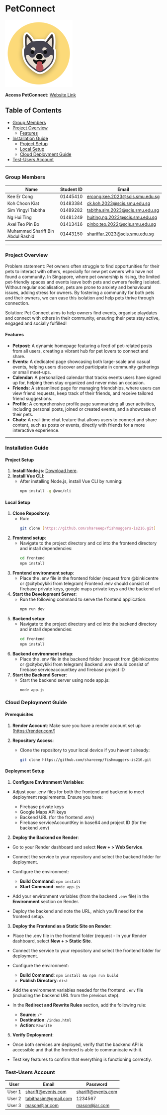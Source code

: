 
# PetConnect

![Project Logo](/frontend//src/assets/images/logo.png)

**Access PetConnect:** [Website Link](https://petconnect-is216.onrender.com/) 


## Table of Contents
- [Group Members](#group-members)
- [Project Overview](#project-overview)
  - [Features](#features)
- [Installation Guide](#installation-guide)
  - [Project Setup](#project-setup)
  - [Local Setup](#local-setup)
  - [Cloud Deployment Guide](#cloud-deployment-guide)
- [Test-Users Account](#test-users-account)

---

### Group Members
| Name                  | Student ID | Email                               |
|-----------------------|------------|-------------------------------------|
| Kee Er Cong     | 01445410   | ercong.kee.2023@scis.smu.edu.sg     |
| Koh Choon Kiat   | 01483384   | ck.koh.2023@scis.smu.edu.sg    |
| Sim Yingyi Tabitha   | 01489282   | tabitha.sim.2023@scis.smu.edu.sg    |
| Ng Hui Ting   | 01481249   | huiting.ng.2023@scis.smu.edu.sg    |
| Axel Teo Pin Bo   | 01413416   | pinbo.teo.2022@scis.smu.edu.sg    |
| Muhammad Shariff Bin Abdul Rashid   | 01443150   | shariffar.2023@scis.smu.edu.sg    |



---

### Project Overview
Problem statement: Pet owners often struggle to find opportunities for their pets to interact with others, especially for new pet owners who have not found a community. In Singapore, where pet ownership is rising, the limited pet-friendly spaces and events leave both pets and owners feeling isolated. Without regular socialisation, pets are prone to anxiety and behavioural issues, adding stress for owners. By fostering a community for both pets and their owners, we can ease this isolation and help pets thrive through connection.

Solution: Pet Connect aims to help owners find events, organise playdates and connect with others in their community, ensuring their pets stay active, engaged and socially fulfilled!

#### Features
- **Petpost:** A dynamic homepage featuring a feed of pet-related posts from all users, creating a vibrant hub for pet lovers to connect and share.
- **Events:** A dedicated page showcasing both large-scale and casual events, helping users discover and participate in community gatherings or small meet-ups.
- **Calendar:** A personalized calendar that tracks events users have signed up for, helping them stay organized and never miss an occasion.
- **Friends:** A streamlined page for managing friendships, where users can view friend requests, keep track of their friends, and receive tailored friend suggestions.
- **Profile:** A comprehensive profile page summarizing all user activities, including personal posts, joined or created events, and a showcase of their pets.
- **Chats:** A real-time chat feature that allows users to connect and share content, such as posts or events, directly with friends for a more interactive experience.

---

### Installation Guide

#### Project Setup
1. **Install Node.js**: [Download here](http://node.js.org/en).
2. **Install Vue CLI**:
   - After installing Node.js, install Vue CLI by running:
     ```bash
     npm install -g @vue/cli
     ```

#### Local Setup
1. **Clone Repository**:
    - Run:
        ```bash
        git clone [https://github.com/shareeep/fishmuggers-is216.git]
        ```
2. **Frontend setup**:
   - Navigate to the project directory and cd into the frontend directory and install dependencies:
        ```bash
        cd frontend
        npm install
        ```
3. **Frontend environment setup**:
   - Place the .env file in the frontend folder (request from @binkicentre or @cityboykiki from telegram)
   Frontend .env should consist of firebase private keys, google maps private keys and the backend url
4. **Start the Development Server**:
   - Run the following command to serve the frontend application:
        ```bash
        npm run dev
        ```
5. **Backend setup**:
   - Navigate to the project directory and cd into the backend directory and install dependencies:
        ```bash
        cd frontend
        npm install
        ```
6. **Backend environment setup**:
   - Place the .env file in the backend folder (request from @binkicentre or @cityboykiki from telegram)
   Backend .env should consist of firebase serviceaccountkey and firebase project ID 
7. **Start the Backend Server**:
    - Start the backend server using node app.js:
        ```bash
        node app.js
        ```



### Cloud Deployment Guide

#### Prerequisites
1. **Render Account**: Make sure you have a render account set up [https://render.com/]

2. **Repository Access**:
   - Clone the repository to your local device if you haven’t already:
     ```bash
     git clone https://github.com/shareeep/fishmuggers-is216.git
     ```

#### Deployment Setup
1. **Configure Environment Variables**:
  - Adjust your .env files for both the frontend and backend to meet deployment requirements. Ensure you have:
	
	- Firebase private keys
	- Google Maps API keys
	- Backend URL (for the frontend .env)
	- Firebase serviceAccountKey in base64 and project ID (for the backend .env)

2. **Deploy the Backend on Render**:
  - Go to your Render dashboard and select **New + > Web Service**.
  - Connect the service to your repository and select the backend folder for deployment.
  - Configure the environment:
    -   **Build Command**: `npm install`
    -   **Start Command**: `node app.js`
- Add your environment variables (from the backend `.env` file) in the **Environment** section on Render.

- Deploy the backend and note the URL, which you’ll need for the frontend setup.

3. **Deploy the Frontend as a Static Site on Render**:
  - Place the .env file in the frontend folder (request -   In your Render dashboard, select **New + > Static Site**.

-   Connect the service to your repository and select the frontend folder for deployment.

-   Configure the environment:
    -   **Build Command**: `npm install && npm run build`
    -   **Publish Directory**: `dist`

-   Add the environment variables needed for the frontend `.env` file (including the backend URL from the previous step).

-   In the **Redirect and Rewrite Rules** section, add the following rule:
    -   **Source**: `/*`
    -   **Destination**: `/index.html`
    -   **Action**: `Rewrite`

5. **Verify Deployment**:
-   Once both services are deployed, verify that the backend API is accessible and that the frontend is able to communicate with it.

-   Test key features to confirm that everything is functioning correctly.


### Test-Users Account
| User  | Email            | Password    |
|-------|---------------------|-------------|
| User 1| shariff@events.com     | shariff@events.com    |
| User 2| tabithasim@gmail.com      | 1234567    |
| User 3| mason@jar.com      | mason@jar.com    |
